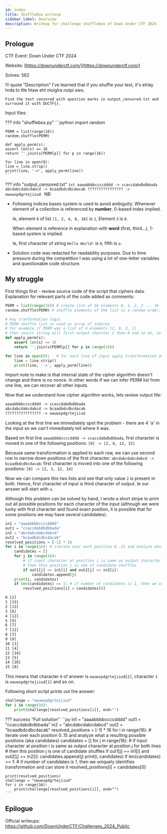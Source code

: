 ```yaml
---
id: index
title: Shufflebox writeup
sidebar_label: Overview
description: Writeup for challenge shufflebox of Down Under CTF 2024
---
```


## Prologue

CTF Event: Down Under CTF 2024

Website: [https://downunderctf.com/](https://downunderctf.com/)

Solves: 582

!!! quote "Description"
    I've learned that if you shuffle your text, it's elrlay hrda to tlle htaw eht nioiglra nutpi aws.
  
    Find the text censored with question marks in output_censored.txt and surround it with DUCTF{}.

Input files:

??? info "shufflebox.py"
    ```python
    import random
    
    PERM = list(range(16))
    random.shuffle(PERM)
    
    def apply_perm(s):
    assert len(s) == 16
    return ''.join(s[PERM[p]] for p in range(16))
    
    for line in open(0):
    line = line.strip()
    print(line, '->', apply_perm(line))
    ```

??? info "output_censored.txt"
    ```txt
    aaaabbbbccccdddd -> ccaccdabdbdbbada
    abcdabcdabcdabcd -> bcaadbdcdbcdacab
    ???????????????? -> owuwspdgrtejiiud
    ```
NB:


* Following indices bases system is used to avoid ambiguity. Whenever element of a collection is referenced by **number**, 0-based index implied. 
 
  Ie, element `0` of list `[1, 2, 4, 8, 16]` is `1`, Element `3` is `8`.
  
  When element is reference in explanation with **word** (first, third...), 1-based system is implied.

  Ie, first character of string `Hello World!` is `H`, fifth is `o`.

* Solution code was redacted for readability purposes. Due to time pressure during the competition I was using a lot of one-letter variables and questionable code structure.

## My struggle

First things first - review source code of the script that ciphers data. Explanation for relevant parts of the code added as comments:

```py title="shuffle.py with comments"
PERM = list(range(16)) # create list of 16 elements 0, 1, 2, 3 ... 16
random.shuffle(PERM) # shuffle elements of the list in a random order, so now we have something like 15, 3, 1, 6 ...

# key tranformation logic
# PERM shuffle list is used as array of indices
# For example if PERM was a list of 4 elements [2, 0, 3, 1] 
# then result string will first output charcter 2 then 0 and so on, ie 'abcd' -> 'cadb'
def apply_perm(s): 
	assert len(s) == 16
	return ''.join(s[PERM[p]] for p in range(16))

for line in open(0):   # for each line of input apply transformation and print input and output
	line = line.strip()
	print(line, '->', apply_perm(line))
```
Import note to make is that internal state of the cipher algorithm doesn't change and there is no nonce. In other words
if we can infer PERM list from one line, we can recover all other inputs.

Now that we understand how cipher algorithm works, lets review output file:

```txt title="output_censored.txt"
aaaabbbbccccdddd -> ccaccdabdbdbbada
abcdabcdabcdabcd -> bcaadbdcdbcdacab
???????????????? -> owuwspdgrtejiiud
```
Looking at the first line we immediately spot the problem - there are 4 'a' in the input so we can't immediately tell
where it was.

Based on first line `aaaabbbbccccdddd -> ccaccdabdbdbbada`, first character is moved in one of the following positions: `[0] -> [2, 6, 13, 15]`

Because same transformation is applied to each row, we can use second row to narrow down positions of the first character:
`abcdabcdabcdabcd -> bcaadbdcdbcdacab`: first character is moved into one of the following positions: `[0] -> [2, 3, 12, 14]`

Now we can compare this two lists and see that only value `2` is present in both. Hence, first character of input is third character of output.
Ie our answer will start with `u`.

Although this problem can be solved by hand, I wrote a short stripe to print out all possible positions for each character of the
input (although we were lucky with first character and found exact position, it is possible that for some positions we may have 
several candidates).

```py
in1 = "aaaabbbbccccdddd"
out1 = "ccaccdabdbdbbada"
in2 = "abcdabcdabcdabcd"
out2 = "bcaadbdcdbcdacab"
resolved_positions = [-1] * 16
for i in range(16): # iterate over each position 0..15 and analyze what a resulting possible positions (aka candidates) 
    candidates = []
    for j in range(16):
        # if input character at position i is same as output character at position j for both lines
        # then this position j is one of candidate shuffles
        if out1[j] == in1[i] and out2[j] == in2[i]: 
            candidates.append(j)
    print(i, candidates)
    if len(candidates) == 1: # if number of candidates is 1, then we uniquely identifies transformation and can store it
        resolved_positions[i] = candidates[0]
```
```txt title="output"
0 [2]
1 [15]
2 [13]
3 [6]
4 [12]
5 [9]
6 [7]
7 [11]
8 [3]
9 [0]
10 [1]
11 [4]
12 [14]
13 [5]
14 [10]
15 [8]
```
This means that character `0` of answer is `owuwspdgrtejiiud[2]`, character `1` is `owuwspdgrtejiiud[1]` and so on.

Following short script prints out the answer:
```py
challenge = "owuwspdgrtejiiud"
for i in range(16):
    print(challenge[resolved_positions[i]], end="")
```

??? success "Full solution"
    ```py
    in1 = "aaaabbbbccccdddd"
    out1 = "ccaccdabdbdbbada"
    in2 = "abcdabcdabcdabcd"
    out2 = "bcaadbdcdbcdacab"
    resolved_positions = [-1] * 16
    for i in range(16): # iterate over each position 0..15 and analyze what a resulting possible positions (aka candidates)
        candidates = []
        for j in range(16):
            # if input character at position i is same as output character at position j for both lines
            # then this position j is one of candidate shuffles
            if out1[j] == in1[i] and out2[j] == in2[i]:
                candidates.append(j)
        print(i, candidates)
        if len(candidates) == 1: # if number of candidates is 1, then we uniquely identifies transformation and can store it
            resolved_positions[i] = candidates[0]
    
    print(resolved_positions)
    challenge = "owuwspdgrtejiiud"
    for i in range(16):
        print(challenge[resolved_positions[i]], end="")
    ```

## Epilogue 

Official writeups: https://github.com/DownUnderCTF/Challenges_2024_Public
